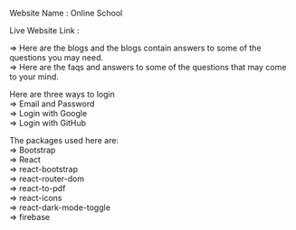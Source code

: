 Website Name : Online School<br/>

Live Website Link :<br/>

  => Here are the blogs and the blogs contain answers to some of the questions you may need.<br/>
  => Here are the faqs and answers to some of the questions that may come to your mind.<br/>

Here are three ways to login<br/>
   => Email and Password<br/>
   => Login with Google<br/>
   => Login with GitHub<br/>

The packages used here are:<br/>
   => Bootstrap<br/>
   => React<br/>
   => react-bootstrap<br/>
   => react-router-dom<br/>
   => react-to-pdf<br/>
   => react-icons<br/>
   => react-dark-mode-toggle<br/>
   => firebase<br/>
